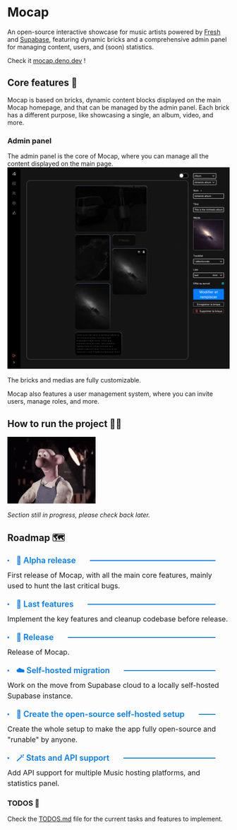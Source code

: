 # Mocap

An open-source interactive showcase for music artists powered by [Fresh](https://fresh.deno.dev) and [Supabase](https://supabase.com), featuring dynamic bricks and a comprehensive admin panel for managing content, users, and (soon) statistics.

Check it [mocap.deno.dev](https://mocap.deno.dev) !

## Core features 🚀

Mocap is based on bricks, dynamic content blocks displayed on the main Mocap homepage, and that can be managed by the admin panel.
Each brick has a different purpose, like showcasing a single, an album, video, and more.

### Admin panel
The admin panel is the core of Mocap, where you can manage all the content displayed on the main page.
![Mocap admin panel](./docs/mocap_admin_bricks.png)

The bricks and medias are fully customizable.

Mocap also features a user management system, where you can invite users, manage roles, and more.

## How to run the project 🏃‍♂

<img src="./docs/wallace_hammering.gif" style='width: 200px'>

_Section still in progress, please check back later._

## Roadmap 🗺️

<div>
  <div style="display: flex; align-items: center; font-size: 0.875rem; font-weight: 600; line-height: 1.5; color: #007BFF;">
    <svg viewBox="0 0 4 4" style="margin-right: 1rem; height: 0.25rem; width: 0.25rem; flex: none;" aria-hidden="true"><circle cx="2" cy="2" r="2" fill="currentColor"></circle></svg>
    <p style="margin: 0; font-size: 1.125rem; font-weight: 600; color: #007BFF; white-space: nowrap;">
      🚧 Alpha release
    </p>
    <div style="margin: 0 2rem; height: 2px; width: 100vw; background-color: #007BFF;"></div>
  </div>
    <p style="margin-top: 0.5rem; font-size: 1rem; line-height: 1.5">
      First release of Mocap, with all the main core features, mainly used to hunt the last critical bugs.
    </p>
</div>

<div>
  <div style="display: flex; align-items: center; font-size: 0.875rem; font-weight: 600; line-height: 1.5; color: #007BFF;">
    <svg viewBox="0 0 4 4" style="margin-right: 1rem; height: 0.25rem; width: 0.25rem; flex: none;" aria-hidden="true"><circle cx="2" cy="2" r="2" fill="currentColor"></circle></svg>
    <p style="margin: 0; font-size: 1.125rem; font-weight: 600; color: #007BFF; white-space: nowrap;">
      🧹 Last features
    </p>
    <div style="margin: 0 2rem; height: 2px; width: 100vw; background-color: #007BFF;"></div>
  </div>
    <p style="margin-top: 0.5rem; font-size: 1rem; line-height: 1.5">
      Implement the key features and cleanup codebase before release.
    </p>
</div>

<div>
  <div style="display: flex; align-items: center; font-size: 0.875rem; font-weight: 600; line-height: 1.5; color: #007BFF;">
    <svg viewBox="0 0 4 4" style="margin-right: 1rem; height: 0.25rem; width: 0.25rem; flex: none;" aria-hidden="true"><circle cx="2" cy="2" r="2" fill="currentColor"></circle></svg>
    <p style="margin: 0; font-size: 1.125rem; font-weight: 600; color: #007BFF; white-space: nowrap;">
      🎉 Release
    </p>
    <div style="margin: 0 2rem; height: 2px; width: 100vw; background-color: #007BFF;"></div>
  </div>
    <p style="margin-top: 0.5rem; font-size: 1rem; line-height: 1.5">
      Release of Mocap.
    </p>
</div>


<div>
  <div style="display: flex; align-items: center; font-size: 0.875rem; font-weight: 600; line-height: 1.5; color: #007BFF;">
    <svg viewBox="0 0 4 4" style="margin-right: 1rem; height: 0.25rem; width: 0.25rem; flex: none;" aria-hidden="true"><circle cx="2" cy="2" r="2" fill="currentColor"></circle></svg>
    <p style="margin: 0; font-size: 1.125rem; font-weight: 600; color: #007BFF; white-space: nowrap;">
      ☁️ Self-hosted migration
    </p>
    <div style="margin: 0 2rem; height: 2px; width: 100vw; background-color: #007BFF;"></div>
  </div>
    <p style="margin-top: 0.5rem; font-size: 1rem; line-height: 1.5">
      Work on the move from Supabase cloud to a locally self-hosted Supabase instance.
    </p>
</div>

<div>
  <div style="display: flex; align-items: center; font-size: 0.875rem; font-weight: 600; line-height: 1.5; color: #007BFF;">
    <svg viewBox="0 0 4 4" style="margin-right: 1rem; height: 0.25rem; width: 0.25rem; flex: none;" aria-hidden="true"><circle cx="2" cy="2" r="2" fill="currentColor"></circle></svg>
    <p style="margin: 0; font-size: 1.125rem; font-weight: 600; color: #007BFF; white-space: nowrap;">
      🤝 Create the open-source self-hosted setup
    </p>
    <div style="margin: 0 2rem; height: 2px; width: 100vw; background-color: #007BFF;"></div>
  </div>
    <p style="margin-top: 0.5rem; font-size: 1rem; line-height: 1.5">
      Create the whole setup to make the app fully open-source and "runable" by anyone.
    </p>
</div>

<div>
  <div style="display: flex; align-items: center; font-size: 0.875rem; font-weight: 600; line-height: 1.5; color: #007BFF;">
    <svg viewBox="0 0 4 4" style="margin-right: 1rem; height: 0.25rem; width: 0.25rem; flex: none;" aria-hidden="true"><circle cx="2" cy="2" r="2" fill="currentColor"></circle></svg>
    <p style="margin: 0; font-size: 1.125rem; font-weight: 600; color: #007BFF; white-space: nowrap;">
      🪄 Stats and API support
    </p>
    <div style="margin: 0 2rem; height: 2px; width: 100vw; background-color: #007BFF;"></div>
  </div>
    <p style="margin-top: 0.5rem; font-size: 1rem; line-height: 1.5">
      Add API support for multiple Music hosting platforms, and statistics panel.
    </p>
</div>

### TODOS 📝
Check the [TODOS.md](TODOS.md) file for the current tasks and features to implement.